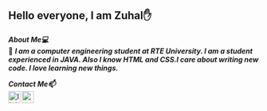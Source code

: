  ## Hello everyone, I am Zuhal✋

***About Me💻<br>***
💬 ***I am a computer engineering student at RTE University. I am a student experienced in JAVA. Also I know HTML and CSS.I care about writing new code. I love learning new things.***

***Contact Me📫*** <br>
[<img align="left" alt="linkedin | LinkedIn" width="24px" src="https://raw.githubusercontent.com/peterthehan/peterthehan/master/assets/linkedin.svg" />][linkedin]
[<img align="left" height="24" width="24" src="https://cdn.jsdelivr.net/npm/simple-icons@v4/icons/gmail.svg" />][gmail]
<br />

[linkedin]: https://www.linkedin.com/in/zuhal-alta%C5%9F-3b9707210
[gmail]: mailto:zuhal_altas20@erdogan.edu.tr
<br />

